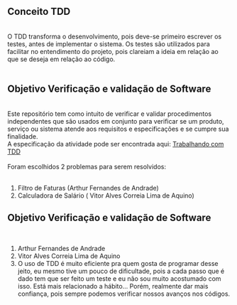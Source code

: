 <h2> Conceito TDD </h2></br>
O TDD transforma o desenvolvimento, pois deve-se primeiro escrever os testes, antes de implementar o sistema. Os testes são utilizados para facilitar no entendimento do projeto, pois clareiam a ideia em relação ao que se deseja em relação ao código.</br></br>

<h2> Objetivo Verificação e validação de Software</h2></br>
Este repositório tem como intuito de verificar e validar procedimentos independentes que são usados em conjunto para verificar se um produto, serviço ou sistema atende aos requisitos e especificações e se cumpre sua finalidade.</br>
A especificação da atividade pode ser encontrada aqui: <a href ="https://docs.google.com/document/d/1Xc04sNt2q1HWb9h4LCdvHe8JkUy6PtGsOmNMoR3UoMk/edit#">Trabalhando com TDD</a> </br></br>
Foram escolhidos 2 problemas para serem  resolvidos: </br></br>
<ol>
<li>Filtro de Faturas  (Arthur Fernandes de Andrade)</li>
<li>Calculadora de Salário ( Vitor Alves Correia Lima de Aquino) </li>
</ol>

<h2> Objetivo Verificação e validação de Software</h2></br>
<ol>
<li>Arthur Fernandes de Andrade</li>
<li>Vitor Alves Correia Lima de Aquino
  <li>O uso de TDD é muito eficiente pra quem gosta de programar desse jeito, eu mesmo tive um pouco de dificultade, pois a cada passo que é dado tem que ser feito um teste e eu não sou muito acostumado com isso. Está mais relacionado a hábito... Porém, realmente dar mais confiança, pois sempre podemos verificar nossos avanços nos códigos.</li>
  </li>
</ol>




